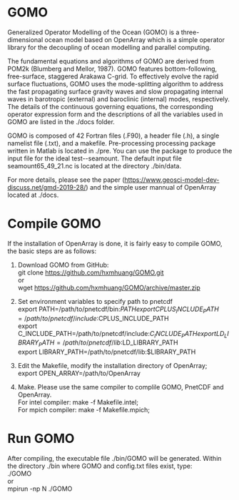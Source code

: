 # GOMO
Generalized Operator Modelling of the Ocean (GOMO) is a three-dimensional ocean model based on OpenArray which is a simple operator library for the decoupling of ocean modelling and parallel computing.

The fundamental equations and algorithms of GOMO are derived from POM2k (Blumberg and Mellor, 1987). GOMO features bottom-following, free-surface, staggered Arakawa C-grid. To effectively evolve the rapid surface fluctuations, GOMO uses the mode-splitting algorithm to address the fast propagating surface gravity waves and slow propagating internal waves in barotropic (external) and baroclinic (internal) modes, respectively. The details of the continuous governing equations, the corresponding operator expression form and the descriptions of all the variables used in GOMO are listed in the ./docs folder.

GOMO is composed of 42 Fortran files (.F90), a header file (.h), a single namelist file (.txt), and a makefile. Pre-processing processing package written in Matlab is located in ./pre. You can use the package to produce the input file for the ideal test--seamount. The default input file seamount65_49_21.nc is located at the directory ./bin/data. 

For more details, please see the paper (https://www.geosci-model-dev-discuss.net/gmd-2019-28/) and the simple user mannual of OpenArray located at ./docs.

# Compile GOMO
If the installation of OpenArray is done, it is fairly easy to compile GOMO, the basic steps are as follows:

  1) Download GOMO from GitHub:  
        git clone https://github.com/hxmhuang/GOMO.git   
     or  
        wget https://github.com/hxmhuang/GOMO/archive/master.zip  

  2) Set environment variables to specify path to pnetcdf   
        export PATH=/path/to/pnetcdf/bin:$PATH   
        export CPLUS_INCLUDE_PATH=/path/to/pnetcdf/include:$CPLUS_INCLUDE_PATH    
	export C_INCLUDE_PATH=/path/to/pnetcdf/include:$C_INCLUDE_PATH   
        export LD_LIBRARY_PATH=/path/to/pnetcdf/lib:$LD_LIBRARY_PATH    
        export LIBRARY_PATH=/path/to/pnetcdf/lib:$LIBRARY_PATH   

  3) Edit the Makefile, modify the installation directory of OpenArray;  
        export OPEN_ARRAY=/path/to/OpenArray

  4) Make. Please use the same compiler to complile GOMO, PnetCDF and OpenArray.  
        For intel compiler: make -f Makefile.intel;  
        For mpich compiler: make -f Makefile.mpich;  

# Run GOMO
After compiling, the executable file ./bin/GOMO will be generated. Within the directory ./bin where GOMO and config.txt files exist, type:   
  ./GOMO   
or  
  mpirun -np N ./GOMO   
